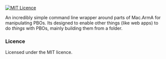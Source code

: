 [![MIT Licence](https://img.shields.io/badge/License-MIT-blue.svg)](https://github.com/BeowulfStratOps/BSU.Sync/blob/master/LICENSE.txt)

An incredibly simple command line wrapper around parts of Mac.ArmA for manipulating PBOs. Its designed to enable other things (like web apps) to do *things* with PBOs, mainly building them from a folder. 

### Licence
Licensed under the MIT licence.
